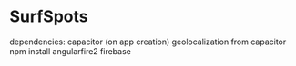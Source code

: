 # SurfSpots

dependencies:
capacitor (on app creation)
geolocalization from capacitor
npm install angularfire2 firebase
